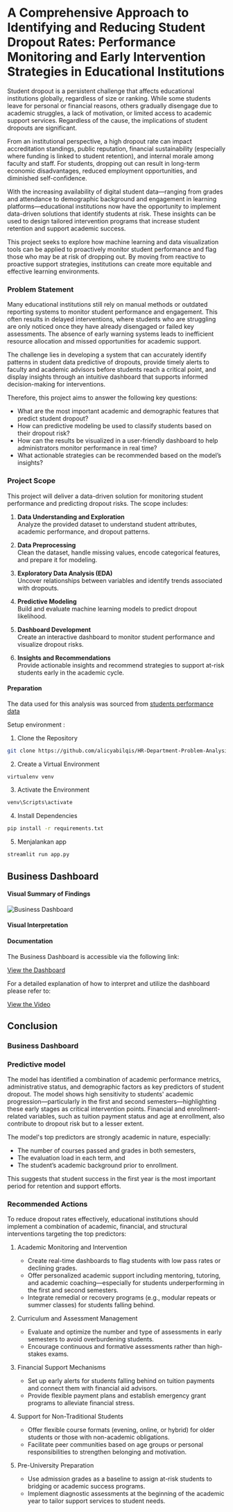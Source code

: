 # A Comprehensive Approach to Identifying and Reducing Student Dropout Rates: Performance Monitoring and Early Intervention Strategies in Educational Institutions
Student dropout is a persistent challenge that affects educational institutions globally, regardless of size or ranking. While some students leave for personal or financial reasons, others gradually disengage due to academic struggles, a lack of motivation, or limited access to academic support services. Regardless of the cause, the implications of student dropouts are significant.

From an institutional perspective, a high dropout rate can impact accreditation standings, public reputation, financial sustainability (especially where funding is linked to student retention), and internal morale among faculty and staff. For students, dropping out can result in long-term economic disadvantages, reduced employment opportunities, and diminished self-confidence.

With the increasing availability of digital student data—ranging from grades and attendance to demographic background and engagement in learning platforms—educational institutions now have the opportunity to implement data-driven solutions that identify students at risk. These insights can be used to design tailored intervention programs that increase student retention and support academic success.

This project seeks to explore how machine learning and data visualization tools can be applied to proactively monitor student performance and flag those who may be at risk of dropping out. By moving from reactive to proactive support strategies, institutions can create more equitable and effective learning environments.

### Problem Statement
Many educational institutions still rely on manual methods or outdated reporting systems to monitor student performance and engagement. This often results in delayed interventions, where students who are struggling are only noticed once they have already disengaged or failed key assessments. The absence of early warning systems leads to inefficient resource allocation and missed opportunities for academic support.

The challenge lies in developing a system that can accurately identify patterns in student data predictive of dropouts, provide timely alerts to faculty and academic advisors before students reach a critical point, and display insights through an intuitive dashboard that supports informed decision-making for interventions.

Therefore, this project aims to answer the following key questions:
* What are the most important academic and demographic features that predict student dropout?
* How can predictive modeling be used to classify students based on their dropout risk?
* How can the results be visualized in a user-friendly dashboard to help administrators monitor performance in real time?
* What actionable strategies can be recommended based on the model’s insights?

### Project Scope
This project will deliver a data-driven solution for monitoring student performance and predicting dropout risks. The scope includes:
1. **Data Understanding and Exploration**  
   Analyze the provided dataset to understand student attributes, academic performance, and dropout patterns.
   
2. **Data Preprocessing**  
   Clean the dataset, handle missing values, encode categorical features, and prepare it for modeling.
   
3. **Exploratory Data Analysis (EDA)**  
   Uncover relationships between variables and identify trends associated with dropouts.
   
4. **Predictive Modeling**  
   Build and evaluate machine learning models to predict dropout likelihood.
   
5. **Dashboard Development**  
   Create an interactive dashboard to monitor student performance and visualize dropout risks.
   
6. **Insights and Recommendations**  
   Provide actionable insights and recommend strategies to support at-risk students early in the academic cycle.
#### Preparation
The data used for this analysis was sourced from [students performance data](https://github.com/dicodingacademy/dicoding_dataset/tree/main/students_performance 'Dicoding GitHub - students_performance')

Setup environment :
1. Clone the Repository
```sh
git clone https://github.com/alicyabilqis/HR-Department-Problem-Analysis.git
```
2. Create a Virtual Environment
```sh
virtualenv venv
```
3. Activate the Environment
```sh
venv\Scripts\activate
```
4. Install Dependencies
```sh
pip install -r requirements.txt
```
5. Menjalankan app
```sh
streamlit run app.py
```
## Business Dashboard

#### Visual Summary of Findings
![Business Dashboard]()
#### Visual Interpretation

#### Documentation
The Business Dashboard is accessible via the following link:

[View the Dashboard](https://lookerstudio.google.com/reporting/8bb1f9df-c52d-468d-8af9-43b153dceb96)

For a detailed explanation of how to interpret and utilize the dashboard please refer to:

[View the Video]()
## Conclusion
### Business Dashboard

### Predictive model
The model has identified a combination of academic performance metrics, administrative status, and demographic factors as key predictors of student dropout. The model shows high sensitivity to students' academic progression—particularly in the first and second semesters—highlighting these early stages as critical intervention points. Financial and enrollment-related variables, such as tuition payment status and age at enrollment, also contribute to dropout risk but to a lesser extent.

The model's top predictors are strongly academic in nature, especially:
* The number of courses passed and grades in both semesters,
* The evaluation load in each term, and
* The student’s academic background prior to enrollment.

This suggests that student success in the first year is the most important period for retention and support efforts.
### Recommended Actions
To reduce dropout rates effectively, educational institutions should implement a combination of academic, financial, and structural interventions targeting the top predictors:

1. Academic Monitoring and Intervention
   * Create real-time dashboards to flag students with low pass rates or declining grades.
   * Offer personalized academic support including mentoring, tutoring, and academic coaching—especially for students underperforming in the first and second semesters.
   * Integrate remedial or recovery programs (e.g., modular repeats or summer classes) for students falling behind.

2. Curriculum and Assessment Management
   * Evaluate and optimize the number and type of assessments in early semesters to avoid overburdening students.
   * Encourage continuous and formative assessments rather than high-stakes exams.

3. Financial Support Mechanisms
   * Set up early alerts for students falling behind on tuition payments and connect them with financial aid advisors.
   * Provide flexible payment plans and establish emergency grant programs to alleviate financial stress.

4. Support for Non-Traditional Students
   * Offer flexible course formats (evening, online, or hybrid) for older students or those with non-academic obligations.
   * Facilitate peer communities based on age groups or personal responsibilities to strengthen belonging and motivation.

5. Pre-University Preparation
   * Use admission grades as a baseline to assign at-risk students to bridging or academic success programs.
   * Implement diagnostic assessments at the beginning of the academic year to tailor support services to student needs.
